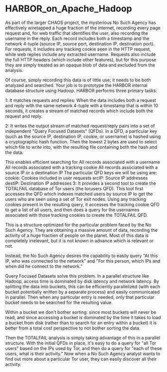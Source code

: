 # HARBOR_on_Apache_Hadoop

As part of the larger CHAOS project, the mysterious No Such Agency has effectively wiretapped a huge fraction of the internet, recording every page request and, for web traffic that identifies the user, also recording the username in the reply. Each record includes both a timestamp and the network 4-tuple (source IP, source port, destination IP, destination port). For requests, it includes any tracking cookie seen in the HTTP request, while web replies include any extracted username. Requests also include the full HTTP headers (which include other features), but for this purpose they are simply treated as an opaque blob of data and excluded from the analysis.

Of course, simply recording this data is of little use; it needs to be both analyzed and searched. Your job is to prototype the HARBOR internal database structure using Hadoop. HARBOR performs three primary tasks:

1: It matches requests and replies: When the data includes both a request and reply with the same network 4-tuple with a timestamp that is within 10 seconds, it creates a stream of matched records which include both the request and reply.

2: It writes the output stream of matched request/reply pairs into a set of independent "Query Focused Datasets" (QFDs). In a QFD, a particular key (such as the source IP, destination IP, cookie, or username) is hashed using a cryptographic hash function. Then the lowest 2 bytes are used to select which file to write into, with the resulting file containing both the hash and the data.

This enables efficient searching for
All records associated with a username
All records associated with a tracking cookie
All records associated with a source IP or a destination IP
The particular QFD keys we will be using are:
cookie: Cookies included in user requests
srcIP: Source IP addresses
destIP: Destination IP addresses
3: It provides a second tool to create the TOTALFAIL database of Tor users (the torusers QFD). This tool first accesses the QFD which indexes matched users by source IP to get the users who are seen using a set of Tor exit nodes. Using any tracking cookies present in the resulting query, it accesses the tracking cookie QFD to get a list of all users, and then does a query for the usernames associated with those tracking cookies to create the TOTALFAIL QFD.

This is a structure optimized for the particular problem faced by the No Such Agency. They are obtaining a massive amount of data, recording the activity of a huge fraction of people on the planet. Most of this data is completely irrelevant, but it is not known in advance which is relevant or not.

Instead, the No Such Agency desires the capability to easily query "At this IP, who was connected to the network" and "For this person, which IPs and when did he connect to the network."

Query Focused Datasets solve this problem. In a parallel structure like Hadoop, access time is dominated by disk latency and network latency. By splitting the data into buckets, this can be efficiently parallelized (with each bucket potentially written by a separate process) and easily communicated in parallel. Then when any particular entry is needed, only that particular bucket needs to be searched for the resulting value.

Within a bucket we don't bother sorting: since most buckets will never be read, and since accessing a bucket is dominated by the time it takes to load a bucket from disk (rather than to search for an entry within a bucket) it is better from a total cost perspective to not bother sorting the data.

Then the TOTALFAIL analysis is simply taking advantage of this in a parallel structure. With the initial QFDs in place, it's easy to do a query for "all Tor users" based on the IPs used by Tor, and then do a query for "each of these users, what is their activity." Now when a No Such Agency analyst wants to find out more about a particular Tor user, they can easily discover all their activity.
